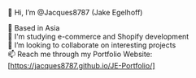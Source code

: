 

👋 Hi, I’m @Jacques8787 (Jake Egelhoff)

👀 Based in Asia  
🌱 I'm studying e-commerce and Shopify development  
💞️ I’m looking to collaborate on interesting projects  
📫 Reach me through my Portfolio Website: [https://jacques8787.github.io/JE-Portfolio/]


